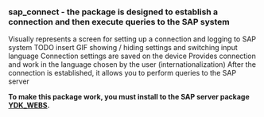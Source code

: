 ### sap_connect - the package is designed to establish a connection and then execute queries to the SAP system

Visually represents a screen for setting up a connection and logging to SAP system
TODO insert GIF showing / hiding settings and switching input language
Connection settings are saved on the device
Provides connection and work in the language chosen by the user (internationalization)
After the connection is established, it allows you to perform queries to the SAP server

**To make this package work, you must install to the SAP server package [YDK_WEBS](https://github.com/DKiyanov/YDK_WEBS).**


